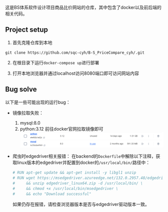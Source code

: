 这是BS体系软件设计项目商品比价网站的仓库，其中包含了docker以及前后端的相关代码。

## Project setup
1. 首先克隆仓库到本地
```git
git clone https://github.com/sqc-cyh/B-S_PriceCompare_cyh/.git
```

2. 在根目录下运行`docker-compose up`进行部署

3. 打开本地浏览器并通过localhost访问8080端口即可访问网站内容

## Bug solve
以下是一些可能出现的运行bug：

* 镜像拉取失败：
    1. mysql:8.0
    2. python:3.12
    前往docker官网拉取镜像即可
    ![alt text](./img/image.png)

* 爬虫时edgedriver相关报错：
    在backend的`Dockerfile`中解除以下注释，获取linux版本的edgedriver并配置到docker的`/usr/local/bin/`路径中：
    ```dockerfile
    # RUN apt-get update && apt-get install -y libgl1 unzip
    # RUN wget https://msedgedriver.azureedge.net/132.0.2957.48/edgedriver_linux64.zip\
    #     && unzip edgedriver_linux64.zip -d /usr/local/bin/ \
    #     && chmod +x /usr/local/bin/msedgedriver \
    #     && echo "Download successful"
    ```
    如果仍存在报错，请检查浏览器版本是否与edgedriver驱动版本一致。